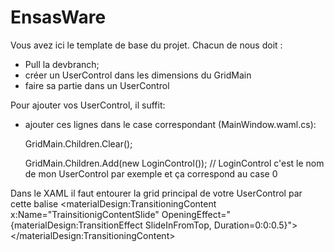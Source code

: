 # EnsasWare
Vous avez ici le template de base du projet. Chacun de nous doit : 
 - Pull la devbranch;
 - créer un UserControl dans les dimensions du GridMain
 - faire sa partie dans un UserControl

Pour ajouter vos UserControl, il suffit:
 * ajouter ces lignes dans le case correspondant (MainWindow.waml.cs):

    GridMain.Children.Clear();
    
    GridMain.Children.Add(new LoginControl()); // LoginControl c'est le nom de mon UserControl par exemple et ça correspond au case 0
    
Dans le XAML il faut entourer la grid principal de votre UserControl par cette balise
    <materialDesign:TransitioningContent x:Name="TrainsitionigContentSlide" OpeningEffect="{materialDesign:TransitionEffect SlideInFromTop, Duration=0:0:0.5}">
        </materialDesign:TransitioningContent>


